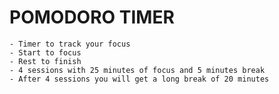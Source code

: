 # POMODORO TIMER
    - Timer to track your focus
    - Start to focus
    - Rest to finish
    - 4 sessions with 25 minutes of focus and 5 minutes break
    - After 4 sessions you will get a long break of 20 minutes